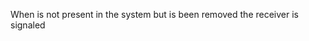 When <aBpmArtifactInstance> is not present in the system but is been removed the receiver is signaled